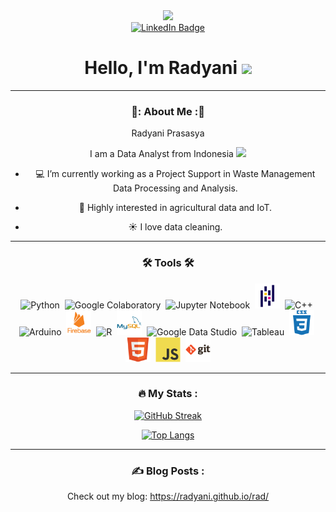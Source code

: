 <div id="header" align="center">
  <img src="https://avatars.githubusercontent.com/u/100063930?s=400&u=24ffeed274de4e5ad75056060b593e91bb47d6cf&v=4" width="100"/>
  <div id="badges">
    <a href="https://www.linkedin.com/in/radyani-prasasya/">
      <img src="https://img.shields.io/badge/LinkedIn-blue?style=for-the-badge&logo=linkedin&logoColor=white" alt="LinkedIn Badge"/>
    </a>
  </div>
  <h1>
  Hello, I'm Radyani
  <img src="https://media0.giphy.com/media/RosG9B4zxlbarjbbkv/giphy.gif" width="30px"/>
  </h1>

---
### 💮: About Me :💮

Radyani Prasasya

I am a Data Analyst from Indonesia <img src="https://media2.giphy.com/media/cmCEsJZHYBPels360q/200w.webp?cid=ecf05e474xtpv38tjaoed1pe3w0uozadgxfmhqh8oqyko0mm&rid=200w.webp&ct=s" width="30"> 
  
- :computer: I’m currently working as a Project Support in Waste Management Data Processing and Analysis.

- :seedling: Highly interested in agricultural data and IoT.

- :sunny: I love data cleaning.

---

### :hammer_and_wrench: Tools :hammer_and_wrench:
<div>

  <img src="https://upload.wikimedia.org/wikipedia/commons/thumb/c/c3/Python-logo-notext.svg/1024px-Python-logo-notext.svg.png" title="Python"  alt="Python" width="40" height="40"/>&nbsp;
  <img src="https://upload.wikimedia.org/wikipedia/commons/thumb/d/d0/Google_Colaboratory_SVG_Logo.svg/2560px-Google_Colaboratory_SVG_Logo.svg.png" title="Google Colaboratory"  alt="Google Colaboratory" width="60" height="40"/>&nbsp;
  <img src="https://upload.wikimedia.org/wikipedia/commons/thumb/3/38/Jupyter_logo.svg/1767px-Jupyter_logo.svg.png" title="Jupyter Notebook"  alt="Jupyter Notebook" width="40" height="40"/>&nbsp;
  <img src="https://raw.githubusercontent.com/devicons/devicon/1119b9f84c0290e0f0b38982099a2bd027a48bf1/icons/pandas/pandas-original.svg" title="Pandas" alt="Pandas" width="40" height="40"/>&nbsp;
  <img src="https://upload.wikimedia.org/wikipedia/commons/thumb/1/18/ISO_C%2B%2B_Logo.svg/1822px-ISO_C%2B%2B_Logo.svg.png" title="C++" alt="C++" width="40" height="40"/>&nbsp;
  <img src="https://upload.wikimedia.org/wikipedia/commons/thumb/8/87/Arduino_Logo.svg/1280px-Arduino_Logo.svg.png" title="Arduino" alt="Arduino" width="50" height="30"/>&nbsp;
  <img src="https://github.com/devicons/devicon/blob/master/icons/firebase/firebase-plain-wordmark.svg" title="Firebase" alt="Firebase" width="40" height="40"/>&nbsp;
  <img src="https://upload.wikimedia.org/wikipedia/commons/thumb/1/1b/R_logo.svg/724px-R_logo.svg.png" title="R"  alt="R" width="30" height="30"/>&nbsp;
  <img src="https://github.com/devicons/devicon/blob/master/icons/mysql/mysql-original-wordmark.svg" title="MySQL"  alt="MySQL" width="40" height="40"/>&nbsp;
  <img src="https://iconape.com/wp-content/png_logo_vector/google-data-studio.png" title="Google Data Studio"  alt="Google Data Studio" width="40" height="40"/>&nbsp;
  <img src="https://cdn.worldvectorlogo.com/logos/tableau-software.svg" title="Tableau"  alt="Tableau" width="40" height="40"/>&nbsp;
  <img src="https://github.com/devicons/devicon/blob/master/icons/css3/css3-plain-wordmark.svg"  title="CSS3" alt="CSS" width="40" height="40"/>&nbsp;
  <img src="https://github.com/devicons/devicon/blob/master/icons/html5/html5-original.svg" title="HTML5" alt="HTML" width="40" height="40"/>&nbsp;
  <img src="https://github.com/devicons/devicon/blob/master/icons/javascript/javascript-original.svg" title="JavaScript" alt="JavaScript" width="40" height="40"/>&nbsp;
  <img src="https://github.com/devicons/devicon/blob/master/icons/git/git-original-wordmark.svg" title="Git" alt="Git" width="40" height="40"/>
</div>

---

### :fire: My Stats :
[![GitHub Streak](http://github-readme-streak-stats.herokuapp.com?user=radyani&theme=dark&background=000000)](https://git.io/streak-stats)

[![Top Langs](https://github-readme-stats.vercel.app/api/top-langs/?username=radyani&layout=compact&theme=vision-friendly-dark)](https://github.com/anuraghazra/github-readme-stats)

---

### :writing_hand: Blog Posts :
<!-- BLOG-POST-LIST:START -->
  
  Check out my blog: https://radyani.github.io/rad/
  
<!-- BLOG-POST-LIST:END -->
